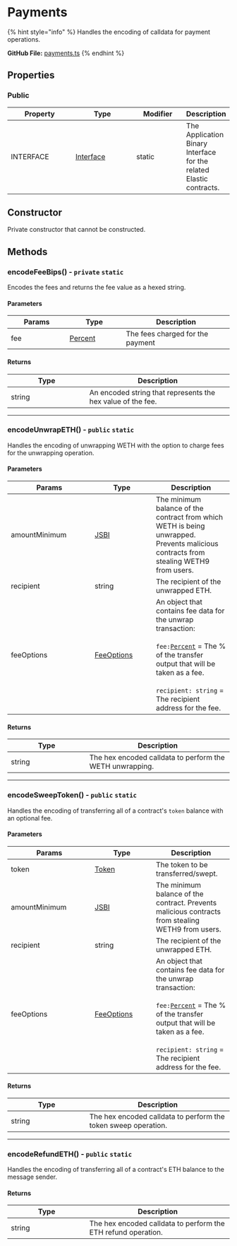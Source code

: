 # Payments

{% hint style="info" %}
Handles the encoding of calldata for payment operations.



**GitHub File:** [payments.ts](https://github.com/KyberNetwork/ks-sdk-elastic/blob/main/src/payments.ts)
{% endhint %}

## Properties

### Public

<table><thead><tr><th width="136">Property</th><th width="129">Type</th><th width="101">Modifier</th><th>Description</th></tr></thead><tbody><tr><td>INTERFACE</td><td><a href="https://www.npmjs.com/package/@ethersproject/abi">Interface</a></td><td>static</td><td>The Application Binary Interface for the related Elastic contracts.</td></tr></tbody></table>

## Constructor

Private constructor that cannot be constructed.

## Methods

### encodeFeeBips() - `private` `static`

Encodes the fees and returns the fee value as a hexed string.

#### Parameters

<table><thead><tr><th width="117">Params</th><th width="112">Type</th><th>Description</th></tr></thead><tbody><tr><td>fee</td><td><a href="../../core-sdk/classes/percent.md">Percent</a></td><td>The fees charged for the payment</td></tr></tbody></table>

#### Returns

<table><thead><tr><th width="162">Type</th><th>Description</th></tr></thead><tbody><tr><td>string</td><td>An encoded string that represents the hex value of the fee.</td></tr></tbody></table>

***

### encodeUnwrapETH() - `public` `static`

Handles the encoding of unwrapping WETH with the option to charge fees for the unwrapping operation.

#### Parameters

<table><thead><tr><th width="174">Params</th><th width="123">Type</th><th>Description</th></tr></thead><tbody><tr><td>amountMinimum</td><td><a href="https://www.npmjs.com/package/jsbi">JSBI</a></td><td>The minimum balance of the contract from which WETH is being unwrapped. Prevents malicious contracts from stealing WETH9 from users.</td></tr><tr><td>recipient</td><td>string</td><td>The recipient of the unwrapped ETH.</td></tr><tr><td>feeOptions</td><td><a href="https://github.com/KyberNetwork/ks-sdk-elastic/blob/ef95bce57f9eeebf7de7814e38022126bdc1269e/src/payments.ts#L7">FeeOptions</a></td><td>An object that contains fee data for the unwrap transaction:<br><br><code>fee:</code><a href="../../core-sdk/classes/percent.md"><code>Percent</code></a> = The % of the transfer output that will be taken as a fee.<br><br><code>recipient: string</code> = The recipient address for the fee.</td></tr></tbody></table>

#### Returns

<table><thead><tr><th width="162">Type</th><th>Description</th></tr></thead><tbody><tr><td>string</td><td>The hex encoded calldata to perform the WETH unwrapping.</td></tr></tbody></table>

***

### encodeSweepToken() - `public` `static`

Handles the encoding of transferring all of a contract's `token` balance with an optional fee.

#### Parameters

<table><thead><tr><th width="174">Params</th><th width="123">Type</th><th>Description</th></tr></thead><tbody><tr><td>token</td><td><a href="../../core-sdk/classes/token.md">Token</a></td><td>The token to be transferred/swept.</td></tr><tr><td>amountMinimum</td><td><a href="https://www.npmjs.com/package/jsbi">JSBI</a></td><td>The minimum balance of the contract. Prevents malicious contracts from stealing WETH9 from users.</td></tr><tr><td>recipient</td><td>string</td><td>The recipient of the unwrapped ETH.</td></tr><tr><td>feeOptions</td><td><a href="https://github.com/KyberNetwork/ks-sdk-elastic/blob/ef95bce57f9eeebf7de7814e38022126bdc1269e/src/payments.ts#L7">FeeOptions</a></td><td>An object that contains fee data for the unwrap transaction:<br><br><code>fee:</code><a href="../../core-sdk/classes/percent.md"><code>Percent</code></a> = The % of the transfer output that will be taken as a fee.<br><br><code>recipient: string</code> = The recipient address for the fee.</td></tr></tbody></table>

#### Returns

<table><thead><tr><th width="162">Type</th><th>Description</th></tr></thead><tbody><tr><td>string</td><td>The hex encoded calldata to perform the token sweep operation.</td></tr></tbody></table>

***

### encodeRefundETH() - `public` `static`

Handles the encoding of transferring all of a contract's ETH balance to the message sender.

#### Returns

<table><thead><tr><th width="162">Type</th><th>Description</th></tr></thead><tbody><tr><td>string</td><td>The hex encoded calldata to perform the ETH refund operation.</td></tr></tbody></table>
